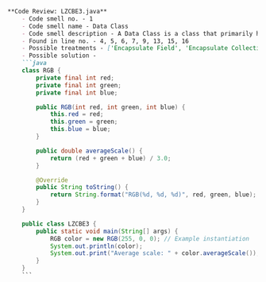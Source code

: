 ```markdown
**Code Review: LZCBE3.java**
    - Code smell no. - 1
    - Code smell name - Data Class
    - Code smell description - A Data Class is a class that primarily holds data without offering significant behavior or functionality. It typically contains fields and accessor methods but lacks meaningful methods that utilize those fields.
    - Found in line no. - 4, 5, 6, 7, 9, 13, 15, 16
    - Possible treatments - ['Encapsulate Field', 'Encapsulate Collection', 'Move Method and Extract Method', 'Remove Setting Method and Hide Method']
    - Possible solution - 
    ```java
    class RGB {
        private final int red;
        private final int green;
        private final int blue;

        public RGB(int red, int green, int blue) {
            this.red = red;
            this.green = green;
            this.blue = blue;
        }

        public double averageScale() {
            return (red + green + blue) / 3.0;
        }

        @Override
        public String toString() {
            return String.format("RGB(%d, %d, %d)", red, green, blue);
        }
    }

    public class LZCBE3 {
        public static void main(String[] args) {
            RGB color = new RGB(255, 0, 0); // Example instantiation
            System.out.println(color);
            System.out.print("Average scale: " + color.averageScale());
        }
    }
    ```
```
